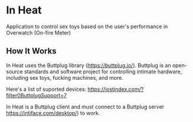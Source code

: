 # In Heat
Application to control sex toys based on the user's performance in Overwatch (On-fire Meter)

## How It Works
In Heat uses the Buttplug library (https://buttplug.io/). Buttplug is an open-source standards and software project for controlling intimate hardware, including sex toys, fucking machines, and more.

Here's a list of suported devices: https://iostindex.com/?filter0ButtplugSupport=7

In Heat is a Buttplug client and must connect to a Buttplug server https://intiface.com/desktop/) to work.